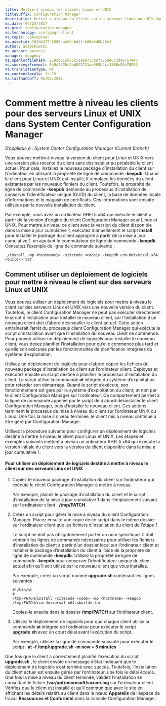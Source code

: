 ```yaml
---
title: Mettre à niveau les clients Linux et UNIX
titleSuffix: Configuration Manager
description: Mettez à niveau un client sur un serveur Linux ou UNIX dans System Center Configuration Manager.
ms.date: 04/23/2017
ms.prod: configuration-manager
ms.technology: configmgr-client
ms.topic: conceptual
ms.assetid: 7d2bb377-1005-4a55-bd1f-b80a6d0b22e1
author: aczechowski
ms.author: aaroncz
manager: dougeby
ms.openlocfilehash: 239cb81c975c51a98733a6f325d46c3da676784c
ms.sourcegitcommit: 0b0c2735c4ed822731ae069b4cc1380e89e78933
ms.translationtype: HT
ms.contentlocale: fr-FR
ms.lasthandoff: 05/03/2018
---
```

# <a name="how-to-upgrade-clients-for-linux-and-unix-servers-in-system-center-configuration-manager"></a>Comment mettre à niveau les clients pour des serveurs Linux et UNIX dans System Center Configuration Manager

*S’applique à : System Center Configuration Manager (Current Branch)*

Vous pouvez mettre à niveau la version du client pour Linux et UNIX vers une version plus récente du client sans désinstaller au préalable le client actuel. Pour cela, installez le nouveau package d’installation du client sur l’ordinateur en utilisant la propriété de ligne de commande **-keepdb**. Quand le client pour Linux et UNIX est installé, il remplace les données du client existantes par les nouveaux fichiers du client. Toutefois, la propriété de ligne de commande **-keepdb** demande au processus d’installation de conserver l’identificateur unique (GUID) du client, la base de données locale d’informations et le magasin de certificats. Ces informations sont ensuite utilisées par la nouvelle installation du client.  

 Par exemple, vous avez un ordinateur RHEL5 x64 qui exécute le client à partir de la version d’origine du client Configuration Manager pour Linux et UNIX. Pour mettre à niveau ce client avec la version du client disponible dans la mise à jour cumulative 1, exécutez manuellement le script **install** pour installer le package du client approprié à partir de la mise à jour cumulative 1, en ajoutant le commutateur de ligne de commande **-keepdb**. Consultez l’exemple de ligne de commande suivante :  

`./install -mp <hostname\> -sitecode <code\> -keepdb ccm-Universal-x64.<build\>.tar`  



## <a name="how-to-use-a-software-deployment-to-upgrade-the-client-on-linux-and-unix-servers"></a>Comment utiliser un déploiement de logiciels pour mettre à niveau le client sur des serveurs Linux et UNIX  
 Vous pouvez utiliser un déploiement de logiciels pour mettre à niveau le client sur des serveurs Linux et UNIX vers une nouvelle version du client. Toutefois, le client Configuration Manager ne peut pas exécuter directement le script d’installation pour installer le nouveau client, car l’installation d’un nouveau client doit d’abord désinstaller le client actuel. Cette action entraînerait l’arrêt du processus client Configuration Manager qui exécute le script d’installation avant que l’installation du nouveau client ne commence. Pour pouvoir utiliser un déploiement de logiciels pour installer le nouveau client, vous devez planifier l’installation pour qu’elle commence plus tard et qu’elle soit exécutée par les fonctionnalités de planification intégrées du système d’exploitation.  

 Utilisez un déploiement de logiciels pour d’abord copier les fichiers du nouveau package d’installation de client sur l’ordinateur client. Déployez et exécutez ensuite un script destiné à planifier le processus d’installation du client. Le script utilise la commande **at** intégrée du système d’exploitation pour retarder son démarrage. Quand le script s’exécute, son fonctionnement est géré par le système d’exploitation du client, et non par le client Configuration Manager sur l’ordinateur. Ce comportement permet à la ligne de commande appelée par le script de d’abord désinstaller le client Configuration Manager, puis d’installer le nouveau client. Ces actions terminent le processus de mise à niveau du client sur l’ordinateur UNIX ou Linux. Une fois la mise à niveau terminée, le client mis à niveau continue à être géré par Configuration Manager.  

 Utilisez la procédure suivante pour configurer un déploiement de logiciels destiné à mettre à niveau le client pour Linux et UNIX. Les étapes et exemples suivants mettent à niveau un ordinateur RHEL5 x64 qui exécute la version initiale du client vers la version du client disponible dans la mise à jour cumulative 1.  

#### <a name="to-use-a-software-deployment-to-upgrade-the-client-on-linux-and-unix-servers"></a>Pour utiliser un déploiement de logiciels destiné à mettre à niveau le client sur des serveurs Linux et UNIX  

1.  Copiez le nouveau package d’installation du client sur l’ordinateur qui exécute le client Configuration Manager à mettre à niveau.  

     Par exemple, placez le package d’installation du client et le script d’installation de la mise à jour cumulative 1 dans l’emplacement suivant sur l’ordinateur client : **/tmp/PATCH**  

2.  Créez un script pour gérer la mise à niveau du client Configuration Manager. Placez ensuite une copie de ce script dans le même dossier sur l’ordinateur client que les fichiers d’installation du client de l’étape 1.  

     Le script ne doit pas obligatoirement porter un nom spécifique. Il doit contenir les lignes de commande nécessaires pour utiliser les fichiers d’installation du client à partir d’un dossier local sur l’ordinateur client et installer le package d’installation du client à l’aide de la propriété de ligne de commande **-keepdb**. Utilisez la propriété de ligne de commande **-keepdb** pour conserver l’identificateur unique du client actuel afin qu’il soit utilisé par le nouveau client que vous installez.  

     Par exemple, créez un script nommé **upgrade.sh** contenant les lignes suivantes :  

    ```  
    #!/bin/sh  
    #  
    /tmp/PATCH/install -sitecode <code> -mp <hostname> -keepdb /tmp/PATCH/ccm-Universal-x64.<build>.tar  

    ```  

     Copiez-le ensuite dans le dossier **/tmp/PATCH** sur l’ordinateur client.

3.  Utilisez le déploiement de logiciels pour que chaque client utilise la commande **at** intégrée de l’ordinateur pour exécuter le script **upgrade.sh** avec un court délai avant l’exécution du script.  

     Par exemple, utilisez la ligne de commande suivante pour exécuter le script : **at -f /tmp/upgrade.sh -m now + 5 minutes**  

 Une fois que le client a correctement planifié l’exécution du script **upgrade.sh** , le client envoie un message d’état indiquant que le déploiement de logiciels s’est terminé avec succès. Toutefois, l’installation du client actuel est ensuite gérée par l’ordinateur, une fois le délai écoulé. Une fois la mise à niveau du client terminée, validez l’installation en consultant le fichier **/var/opt/microsoft/scxcm.log** sur l’ordinateur client. Vérifiez que le client est installé et qu’il communique avec le site en affichant les détails relatifs au client dans le nœud **Appareils** de l’espace de travail **Ressources et Conformité** dans la console Configuration Manager.  

